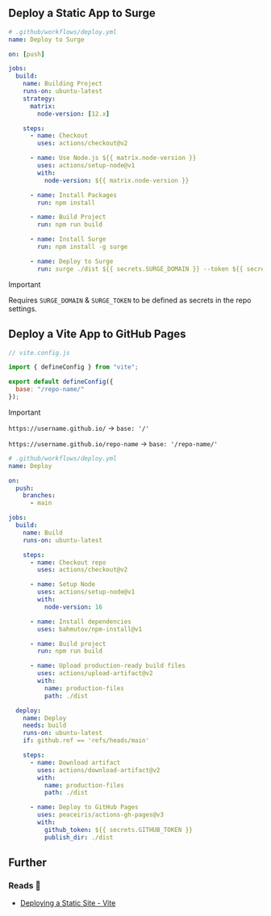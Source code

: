 ## Deploy a Static App to Surge

```yaml
# .github/workflows/deploy.yml
name: Deploy to Surge

on: [push]

jobs:
  build:
    name: Building Project
    runs-on: ubuntu-latest
    strategy:
      matrix:
        node-version: [12.x]

    steps:
      - name: Checkout
        uses: actions/checkout@v2

      - name: Use Node.js ${{ matrix.node-version }}
        uses: actions/setup-node@v1
        with:
          node-version: ${{ matrix.node-version }}

      - name: Install Packages
        run: npm install

      - name: Build Project
        run: npm run build

      - name: Install Surge
        run: npm install -g surge

      - name: Deploy to Surge
        run: surge ./dist ${{ secrets.SURGE_DOMAIN }} --token ${{ secrets.SURGE_TOKEN }}
```

> [!important]
> 
> Requires `SURGE_DOMAIN` & `SURGE_TOKEN` to be defined as secrets in the repo settings.

## Deploy a Vite App to GitHub Pages

```javascript
// vite.config.js

import { defineConfig } from "vite";

export default defineConfig({
  base: "/repo-name/"
});
```

> [!important]
> 
> `https://username.github.io/` -> `base: '/'`
>
> `https://username.github.io/repo-name` -> `base: '/repo-name/'`

```yaml
# .github/workflows/deploy.yml
name: Deploy

on:
  push:
    branches:
      - main

jobs:
  build:
    name: Build
    runs-on: ubuntu-latest

    steps:
      - name: Checkout repo
        uses: actions/checkout@v2

      - name: Setup Node
        uses: actions/setup-node@v1
        with:
          node-version: 16

      - name: Install dependencies
        uses: bahmutov/npm-install@v1

      - name: Build project
        run: npm run build

      - name: Upload production-ready build files
        uses: actions/upload-artifact@v2
        with:
          name: production-files
          path: ./dist

  deploy:
    name: Deploy
    needs: build
    runs-on: ubuntu-latest
    if: github.ref == 'refs/heads/main'

    steps:
      - name: Download artifact
        uses: actions/download-artifact@v2
        with:
          name: production-files
          path: ./dist

      - name: Deploy to GitHub Pages
        uses: peaceiris/actions-gh-pages@v3
        with:
          github_token: ${{ secrets.GITHUB_TOKEN }}
          publish_dir: ./dist
```

## Further

### Reads 📄 

- [Deploying a Static Site - Vite](https://vitejs.dev/guide/static-deploy.html#github-pages)
